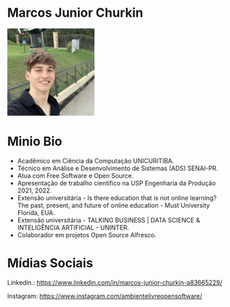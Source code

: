 # Marcos Junior Churkin
<img src="/speakers/img/marcosjuniorchurkin.jpg" alt="Marcos Junior Churkin" style="height: 200px; width:200px;"/>

# Minio Bio
* Acadêmico em Ciência da Computação UNICURITIBA.
* Técnico em Análise e Desenvolvimento de Sistemas (ADS) SENAI-PR.
* Atua com Free Software e Open Source.
* Apresentação de trabalho científico na USP Engenharia da Produção 2021, 2022.
* Extensão universitária - Is there education that is not online learning? The past, present, and future of online education - Must University Florida, EUA.
* Extensão universitária - TALKING BUSINESS | DATA SCIENCE & INTELIGÊNCIA ARTIFICIAL - UNINTER.
* Colaborador em projetos Open Source Alfresco.

# Mídias Sociais
Linkedin.: https://www.linkedin.com/in/marcos-junior-churkin-a83665229/

Instagram: https://www.instagram.com/ambientelivreopensoftware/
